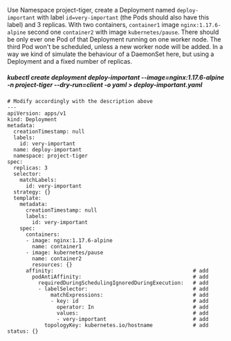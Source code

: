 Use Namespace project-tiger, create a Deployment named `deploy-important` with label `id=very-important` (the Pods should also have this label) and 3 replicas.
With two containers, `container1` image `nginx:1.17.6-alpine` second one `container2` with image `kubernetes/pause`.
There should be only ever one Pod of that Deployment running on one worker node. 
The third Pod won't be scheduled, unless a new worker node will be added.
In a way we kind of simulate the behaviour of a DaemonSet here, but using a Deployment and a fixed number of replicas.


##### kubectl create deployment deploy-important --image=nginx:1.17.6-alpine -n project-tiger --dry-run=client -o yaml > deploy-important.yaml

```
# Modify accordingly with the description above
---
apiVersion: apps/v1
kind: Deployment
metadata:
  creationTimestamp: null
  labels:
    id: very-important
  name: deploy-important
  namespace: project-tiger
spec:
  replicas: 3
  selector:
    matchLabels:
      id: very-important
  strategy: {}
  template:
    metadata:
      creationTimestamp: null
      labels:
        id: very-important
    spec:
      containers:
      - image: nginx:1.17.6-alpine
        name: container1
      - image: kubernetes/pause
        name: container2
        resources: {}
      affinity:                                             # add
        podAntiAffinity:                                    # add
          requiredDuringSchedulingIgnoredDuringExecution:   # add
          - labelSelector:                                  # add
              matchExpressions:                             # add
              - key: id                                     # add
                operator: In                                # add
                values:                                     # add
                - very-important                            # add
            topologyKey: kubernetes.io/hostname             # add
status: {}
```
